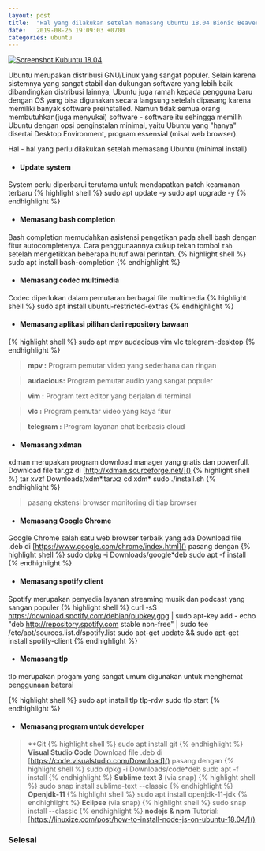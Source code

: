 ```yaml
---
layout: post
title:  "Hal yang dilakukan setelah memasang Ubuntu 18.04 Bionic Beaver"
date:   2019-08-26 19:09:03 +0700
categories: ubuntu
---
```

[![Screenshot Kubuntu 18.04](../../assets/ssafterinstall.png)](../../assets/ssafterinstall.png)


Ubuntu merupakan distribusi GNU/Linux yang sangat populer. Selain karena sistemnya yang sangat stabil dan dukungan software yang lebih baik dibandingkan distribusi lainnya, Ubuntu juga ramah kepada pengguna baru dengan OS yang bisa digunakan secara langsung setelah dipasang karena memiliki banyak software preinstalled. Namun tidak semua orang membutuhkan(juga menyukai) software - software itu sehingga memilih Ubuntu dengan opsi penginstalan minimal, yaitu Ubuntu yang "hanya" disertai Desktop Environment, program essensial (misal web browser).

Hal - hal yang perlu dilakukan setelah memasang Ubuntu (minimal install)
* #### Update system
System perlu diperbarui terutama untuk mendapatkan patch keamanan terbaru
{% highlight shell %}
sudo apt update -y
sudo apt upgrade -y
{% endhighlight %}
* #### Memasang bash completion
Bash completion memudahkan asistensi pengetikan pada shell bash dengan fitur autocompletenya. Cara penggunaannya cukup tekan tombol `tab` setelah mengetikkan beberapa huruf awal perintah.
{% highlight shell %}
sudo apt install bash-completion
{% endhighlight %}
* #### Memasang codec multimedia
Codec diperlukan dalam pemutaran berbagai file multimedia
{% highlight shell %}
sudo apt install ubuntu-restricted-extras
{% endhighlight %}
* #### Memasang aplikasi pilihan dari repository bawaan
{% highlight shell %}
sudo apt mpv audacious vim vlc telegram-desktop
{% endhighlight %}
>**mpv :** Program pemutar video yang sederhana dan ringan

>**audacious:** Program pemutar audio yang sangat populer

>**vim :** Program text editor yang berjalan di terminal

>**vlc :** Program pemutar video yang kaya fitur

>**telegram :** Program layanan chat berbasis cloud

* #### Memasang xdman
xdman merupakan program download manager yang gratis dan powerfull.
Download file tar.gz di [http://xdman.sourceforge.net/]()
{% highlight shell %}
tar xvzf Downloads/xdm*.tar.xz
cd xdm*
sudo ./install.sh
{% endhighlight %}
>pasang ekstensi browser monitoring di tiap browser

* #### Memasang Google Chrome
Google Chrome salah satu web browser terbaik yang ada
Download file .deb di [https://www.google.com/chrome/index.html]()
pasang dengan
{% highlight shell %}
sudo dpkg -i Downloads/google*deb
sudo apt -f install
{% endhighlight %}

* #### Memasang spotify client
Spotify merupakan penyedia layanan streaming musik dan podcast yang sangan populer
{% highlight shell %}
curl -sS https://download.spotify.com/debian/pubkey.gpg | sudo apt-key add -
echo "deb http://repository.spotify.com stable non-free" | sudo tee /etc/apt/sources.list.d/spotify.list
sudo apt-get update && sudo apt-get install spotify-client
{% endhighlight %}

* #### Memasang tlp
tlp merupakan progam yang sangat umum digunakan untuk menghemat penggunaan baterai

{% highlight shell %}
sudo apt install tlp tlp-rdw
sudo tlp start
{% endhighlight %}

* #### Memasang program untuk developer
>**Git
{% highlight shell %}
sudo apt install git
{% endhighlight %}
>**Visual Studio Code**
Download file .deb di [https://code.visualstudio.com/Download]()
pasang dengan 
{% highlight shell %}
sudo dpkg -i Downloads/code*deb
sudo apt -f install
{% endhighlight %}
>**Sublime text 3** (via snap)
{% highlight shell %}
sudo snap install sublime-text --classic
{% endhighlight %}
>**Openjdk-11**
{% highlight shell %}
sudo apt install openjdk-11-jdk
{% endhighlight %}
>**Eclipse** (via snap)
{% highlight shell %}
sudo snap install --classic
{% endhighlight %}
>**nodejs & npm**
Tutorial: [https://linuxize.com/post/how-to-install-node-js-on-ubuntu-18.04/]()

### Selesai
